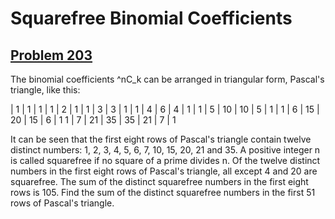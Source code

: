 # Squarefree Binomial Coefficients
## [Problem 203](https://projecteuler.net/problem=203)
The binomial coefficients ^nC_k can be arranged in triangular form, Pascal's triangle, like this:

 | 1
 | 1 | 1
 | 1 | 2 | 1
 | 1 | 3 | 3 | 1
 | 1 | 4 | 6 | 4 | 1
 | 1 | 5 | 10 | 10 | 5 | 1
 | 1 | 6 | 15 | 20 | 15 | 6 | 1
1 | 7 | 21 | 35 | 35 | 21 | 7 | 1

It can be seen that the first eight rows of Pascal's triangle contain twelve distinct numbers: 1, 2, 3, 4, 5, 6, 7, 10, 15, 20, 21 and 35.
A positive integer n is called squarefree if no square of a prime divides n.
Of the twelve distinct numbers in the first eight rows of Pascal's triangle, all except 4 and 20 are squarefree.
The sum of the distinct squarefree numbers in the first eight rows is 105.
Find the sum of the distinct squarefree numbers in the first 51 rows of Pascal's triangle.
